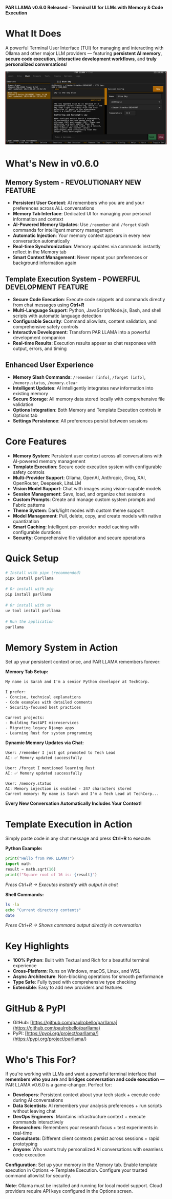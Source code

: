 **PAR LLAMA v0.6.0 Released - Terminal UI for LLMs with Memory & Code Execution**

# **What It Does**

A powerful Terminal User Interface (TUI) for managing and interacting with Ollama and other major LLM providers — featuring **persistent AI memory**, **secure code execution**, **interactive development workflows**, and **truly personalized conversations**!

![PAR LLAMA Chat Interface](https://raw.githubusercontent.com/paulrobello/parllama/main/docs/chat_dark_1.png)

# **What's New in v0.6.0**

## **Memory System - REVOLUTIONARY NEW FEATURE**
- **Persistent User Context**: AI remembers who you are and your preferences across ALL conversations
- **Memory Tab Interface**: Dedicated UI for managing your personal information and context
- **AI-Powered Memory Updates**: Use `/remember` and `/forget` slash commands for intelligent memory management
- **Automatic Injection**: Your memory context appears in every new conversation automatically
- **Real-time Synchronization**: Memory updates via commands instantly reflect in the Memory tab
- **Smart Context Management**: Never repeat your preferences or background information again

## **Template Execution System - POWERFUL DEVELOPMENT FEATURE**
- **Secure Code Execution**: Execute code snippets and commands directly from chat messages using **Ctrl+R**
- **Multi-Language Support**: Python, JavaScript/Node.js, Bash, and shell scripts with automatic language detection
- **Configurable Security**: Command allowlists, content validation, and comprehensive safety controls
- **Interactive Development**: Transform PAR LLAMA into a powerful development companion
- **Real-time Results**: Execution results appear as chat responses with output, errors, and timing

## **Enhanced User Experience**
- **Memory Slash Commands**: `/remember [info]`, `/forget [info]`, `/memory.status`, `/memory.clear`
- **Intelligent Updates**: AI intelligently integrates new information into existing memory
- **Secure Storage**: All memory data stored locally with comprehensive file validation
- **Options Integration**: Both Memory and Template Execution controls in Options tab
- **Settings Persistence**: All preferences persist between sessions

# **Core Features**
- **Memory System**: Persistent user context across all conversations with AI-powered memory management
- **Template Execution**: Secure code execution system with configurable safety controls
- **Multi-Provider Support**: Ollama, OpenAI, Anthropic, Groq, XAI, OpenRouter, Deepseek, LiteLLM
- **Vision Model Support**: Chat with images using vision-capable models
- **Session Management**: Save, load, and organize chat sessions
- **Custom Prompts**: Create and manage custom system prompts and Fabric patterns
- **Theme System**: Dark/light modes with custom theme support
- **Model Management**: Pull, delete, copy, and create models with native quantization
- **Smart Caching**: Intelligent per-provider model caching with configurable durations
- **Security**: Comprehensive file validation and secure operations

# **Quick Setup**
```bash
# Install with pipx (recommended)
pipx install parllama

# Or install with pip
pip install parllama

# Or install with uv
uv tool install parllama

# Run the application
parllama
```

# **Memory System in Action**

Set up your persistent context once, and PAR LLAMA remembers forever:

**Memory Tab Setup:**
```
My name is Sarah and I'm a senior Python developer at TechCorp.

I prefer:
- Concise, technical explanations
- Code examples with detailed comments
- Security-focused best practices

Current projects:
- Building FastAPI microservices
- Migrating legacy Django apps
- Learning Rust for system programming
```

**Dynamic Memory Updates via Chat:**
```
User: /remember I just got promoted to Tech Lead
AI: ✅ Memory updated successfully

User: /forget I mentioned learning Rust
AI: ✅ Memory updated successfully

User: /memory.status
AI: Memory injection is enabled - 247 characters stored
Current memory: My name is Sarah and I'm a Tech Lead at TechCorp...
```

**Every New Conversation Automatically Includes Your Context!**

# **Template Execution in Action**

Simply paste code in any chat message and press **Ctrl+R** to execute:

**Python Example:**
```python
print("Hello from PAR LLAMA!")
import math
result = math.sqrt(16)
print(f"Square root of 16 is: {result}")
```
*Press Ctrl+R → Executes instantly with output in chat*

**Shell Commands:**
```bash
ls -la
echo "Current directory contents"
date
```
*Press Ctrl+R → Shows command output directly in conversation*

# **Key Highlights**
- **100% Python**: Built with Textual and Rich for a beautiful terminal experience
- **Cross-Platform**: Runs on Windows, macOS, Linux, and WSL
- **Async Architecture**: Non-blocking operations for smooth performance
- **Type Safe**: Fully typed with comprehensive type checking
- **Extensible**: Easy to add new providers and features

# **GitHub & PyPI**

- GitHub: [https://github.com/paulrobello/parllama](https://github.com/paulrobello/parllama)
- PyPI: [https://pypi.org/project/parllama/](https://pypi.org/project/parllama/)

# **Who's This For?**

If you're working with LLMs and want a powerful terminal interface that **remembers who you are** and **bridges conversation and code execution** — PAR LLAMA v0.6.0 is a game-changer. Perfect for:

- **Developers**: Persistent context about your tech stack + execute code during AI conversations
- **Data Scientists**: AI remembers your analysis preferences + run scripts without leaving chat
- **DevOps Engineers**: Maintains infrastructure context + execute commands interactively
- **Researchers**: Remembers your research focus + test experiments in real-time
- **Consultants**: Different client contexts persist across sessions + rapid prototyping
- **Anyone**: Who wants truly personalized AI conversations with seamless code execution

**Configuration**: Set up your memory in the Memory tab. Enable template execution in Options → Template Execution. Configure your trusted command allowlist for security.

**Note**: Ollama must be installed and running for local model support. Cloud providers require API keys configured in the Options screen.
